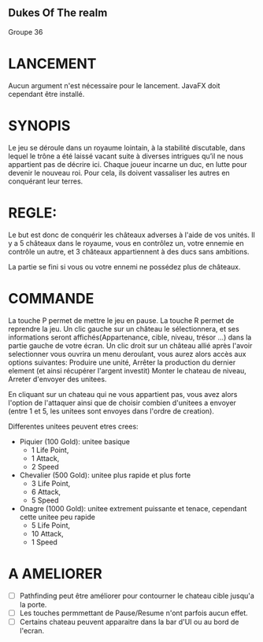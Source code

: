 ## Dukes Of The realm
Groupe 36

# LANCEMENT
Aucun argument n'est nécessaire pour le lancement.
JavaFX doit cependant être installé.

# SYNOPIS
Le jeu se déroule dans un royaume lointain, à la stabilité discutable, dans lequel le trône a
été laissé vacant suite à diverses intrigues qu’il ne nous appartient pas de décrire ici.
Chaque joueur incarne un duc, en lutte pour devenir le nouveau roi. Pour cela, ils doivent
vassaliser les autres en conquérant leur terres.

# REGLE:
Le but est donc de conquérir les châteaux adverses à l'aide de vos unités.
Il y a 5 châteaux dans le royaume, vous en contrôlez un, votre ennemie en contrôle
un autre, et 3 châteaux appartiennent à des ducs sans ambitions.

La partie se fini si vous ou votre ennemi ne possédez plus de châteaux.

# COMMANDE
La touche P permet de mettre le jeu en pause.
La touche R permet de reprendre la jeu.
Un clic gauche sur un château le sélectionnera,
et ses informations seront affichés(Appartenance, cible, niveau, trésor ...) dans la partie gauche de votre écran.
Un clic droit sur un château allié après l'avoir selectionner vous ouvrira un menu deroulant,
vous aurez alors accès aux options suivantes:
    Produire une unité,
    Arrêter la production du dernier element (et ainsi récupérer l'argent investit)
    Monter le chateau de niveau,
    Arreter d'envoyer des unitees.

En cliquant sur un chateau qui ne vous appartient pas, vous avez alors l'option de l'attaquer
ainsi que de choisir combien d'unitees a envoyer (entre 1 et 5, les unitees sont envoyes dans l'ordre de creation).

Differentes unitees peuvent etres crees:
* Piquier (100 Gold): unitee basique
    * 1 Life Point,
    * 1 Attack,
    * 2 Speed
* Chevalier (500 Gold): unitee plus rapide et plus forte
    * 3 Life Point,
    * 6 Attack,
    * 5 Speed
* Onagre (1000 Gold): unitee extrement puissante et tenace, cependant cette unitee peu rapide
    * 5 Life Point,
    * 10 Attack,
    * 1 Speed

# A AMELIORER
- [ ] Pathfinding peut être améliorer pour contourner le chateau cible jusqu'a la porte.
- [ ] Les touches permmettant de Pause/Resume n'ont parfois aucun effet.
- [ ] Certains chateau peuvent apparaitre dans la bar d'UI ou au bord de l'ecran.

